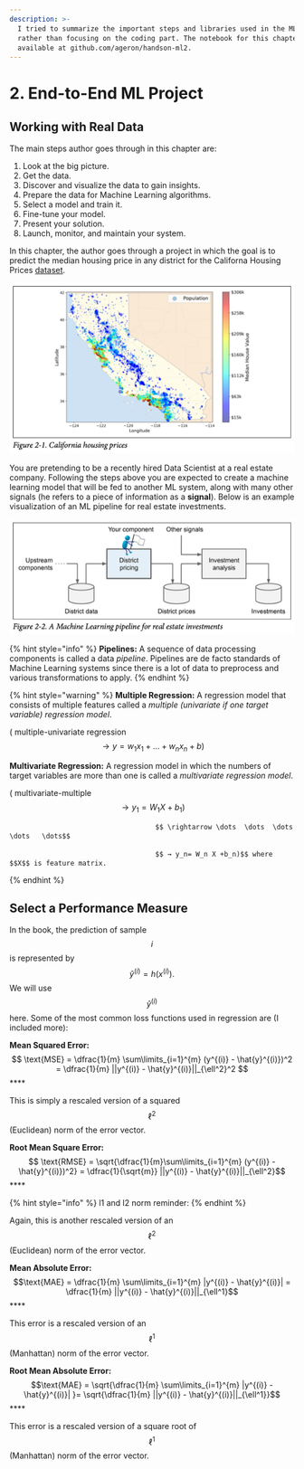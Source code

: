 ```yaml
---
description: >-
  I tried to summarize the important steps and libraries used in the ML project
  rather than focusing on the coding part. The notebook for this chapter is
  available at github.com/ageron/handson-ml2.
---
```


# 2. End-to-End ML Project

## Working with Real Data

The main steps author goes through in this chapter are:

1. Look at the big picture.
2. Get the data.
3. Discover and visualize the data to gain insights.
4. Prepare the data for Machine Learning algorithms.
5. Select a model and train it.
6. Fine-tune your model.
7. Present your solution.
8. Launch, monitor, and maintain your system.

In this chapter, the author goes through a project in which the goal is to predict the median housing price in any district for the Californa Housing Prices [dataset](https://www.kaggle.com/camnugent/california-housing-prices). 

![](../../../.gitbook/assets/screen-shot-2020-10-10-at-4.09.53-pm.png)

You are pretending to be a recently hired Data Scientist at a real estate company. Following the steps above you are expected to create a machine learning model that will be fed to another ML system, along with many other signals \(he refers to a piece of information as a **signal**\). Below is an example visualization of an ML pipeline for real estate investments.

![](../../../.gitbook/assets/screen-shot-2020-10-10-at-4.15.02-pm.png)

{% hint style="info" %}
**Pipelines:** A sequence of data processing components is called a data _pipeline_. Pipelines are de facto standards of Machine Learning systems since there is a lot of data to preprocess and various transformations to apply.
{% endhint %}

{% hint style="warning" %}
**Multiple Regression:**  A regression model that consists of multiple features called a _multiple \(univariate if one target variable\) regression model_. 

\( multiple-univariate regression $$ \rightarrow y = w_1 x_1 + ... + w_n x_n + b)$$

**Multivariate Regression:** A regression model in which the numbers of target variables are more than one is called a _multivariate regression model_. 

\( multivariate-multiple $$ \rightarrow y_1 = W_1 X + b_1)$$

                                        $$ \rightarrow \dots  \dots  \dots  \dots   \dots$$

                                        $$ → y_n= W_n X +b_n)$$ where $$X$$ is feature matrix.
{% endhint %}

## Select a Performance Measure

In the book, the prediction of sample$$i$$is represented by $$ \hat{y}^{(i)} = h (x^{(i)}).$$ We will use $$ \hat{y}^{(i)}$$here. Some of the most common loss functions used in regression are \(I included more\): 

**Mean Squared Error:**         $$ \text{MSE} = \dfrac{1}{m} \sum\limits_{i=1}^{m} (y^{(i)} - \hat{y}^{(i)})^2 = \dfrac{1}{m} ||y^{(i)} - \hat{y}^{(i)}||_{\ell^2}^2 $$\*\*\*\*

This is simply a rescaled version of a squared $$\ell^2$$ \(Euclidean\) norm of the error vector.

**Root Mean Square Error:** $$ \text{RMSE} =  \sqrt{\dfrac{1}{m}\sum\limits_{i=1}^{m} (y^{(i)} - \hat{y}^{(i)})^2} = \dfrac{1}{\sqrt{m}} ||y^{(i)} - \hat{y}^{(i)}||_{\ell^2}$$\*\*\*\*

{% hint style="info" %}
l1 and l2 norm reminder:
{% endhint %}

Again, this is another rescaled version of an $$\ell^2$$ \(Euclidean\) norm of the error vector.

**Mean Absolute Error:**  $$\text{MAE} = \dfrac{1}{m} \sum\limits_{i=1}^{m} |y^{(i)} - \hat{y}^{(i)}| = \dfrac{1}{m} ||y^{(i)} - \hat{y}^{(i)}||_{\ell^1}$$\*\*\*\*

This error is a rescaled version of an $$\ell^1$$\(Manhattan\) norm of the error vector.

**Root Mean Absolute Error:**  $$\text{MAE} = \sqrt{\dfrac{1}{m} \sum\limits_{i=1}^{m} |y^{(i)} - \hat{y}^{(i)}| }= \sqrt{\dfrac{1}{m} ||y^{(i)} - \hat{y}^{(i)}||_{\ell^1}}$$\*\*\*\*

This error is a rescaled version of a square root of$$\ell^1$$\(Manhattan\) norm of the error vector.



